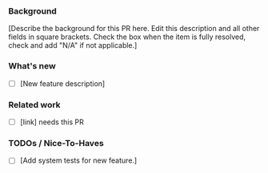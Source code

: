 ### Background

[Describe the background for this PR here.
Edit this description and all other fields in square brackets. Check the box when the item is fully resolved, check and add "N/A" if not applicable.]

### What's new

- [ ] [New feature description]

### Related work

- [ ] [link] needs this PR

### TODOs / Nice-To-Haves

- [ ] [Add system tests for new feature.]
